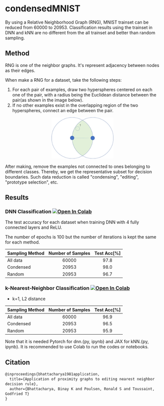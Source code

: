 # condensedMNIST
By using a Relative Neighborhood Graph (RNG), MNIST trainset can be reduced from 60000 to 20953. Classification results using the trainset in DNN and kNN are no different from the all trainset and better than random sampling.

## Method
RNG is one of the neighbor graphs. It's represent adjacency between nodes as their edges. 

When make a RNG for a dataset, take the following steps:
1. For each pair of examples, draw two hyperspheres centered on each one of the pair, with a radius being the Euclidean distance between the pair(as shown in the image below).
2. If no other examples exist in the overlapping region of the two hyperspheres, connect an edge between the pair.

<div align="center">
    <img src="img/figure1.png" width="40%">
</div>

After making, remove the examples not connected to ones belonging to different classes. Thereby, we get the representative subset for decision boundaries. Such data reduction is called "condensing", "editing", "prototype selection", etc.

## Results
### DNN Classification [![Open In Colab](https://colab.research.google.com/assets/colab-badge.svg)](http://colab.research.google.com/github/shinome551/condensedMNIST/blob/main/notebook/dnn.ipynb)
The test accuracy for each dataset when training DNN with 4 fully connected layers and ReLU. 

The number of epochs is 100 but the number of iterations is kept the same for each method.

| Sampling Method | Number of Samples |  Test Acc[%] |
|-----------------|:-----------------:|:------------:|
| All data        |       60000       |     97.8     |
| Condensed       |       20953       |     98.0     |
| Random          |       20953       |     96.7     |

### k-Nearest-Neighbor Classification [![Open In Colab](https://colab.research.google.com/assets/colab-badge.svg)](http://colab.research.google.com/github/shinome551/condensedMNIST/blob/main/notebook/kNN.ipynb)
- k=1, L2 distance

| Sampling Method | Number of Samples |  Test Acc[%] |
|-----------------|:-----------------:|:------------:|
| All data        |       60000       |     96.9     |
| Condensed       |       20953       |     96.5     |
| Random          |       20953       |     95.9     |

Note that it is needed Pytorch for dnn.{py, ipynb} and JAX for kNN.{py, ipynb}. It is recommended to use Colab to run the codes or notebooks.

## Citation
```
@inproceedings{bhattacharya1981application,
  title={Application of proximity graphs to editing nearest neighbor decision rule},
  author={Bhattacharya, Binay K and Poulsen, Ronald S and Toussaint, Godfried T}
}
```
